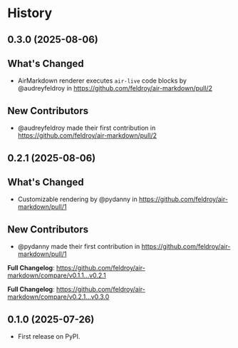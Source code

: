 # History

## 0.3.0 (2025-08-06)

## What's Changed
* AirMarkdown renderer executes `air-live` code blocks by @audreyfeldroy in https://github.com/feldroy/air-markdown/pull/2

## New Contributors
* @audreyfeldroy made their first contribution in https://github.com/feldroy/air-markdown/pull/2

## 0.2.1 (2025-08-06)

## What's Changed
* Customizable rendering by @pydanny in https://github.com/feldroy/air-markdown/pull/1

## New Contributors
* @pydanny made their first contribution in https://github.com/feldroy/air-markdown/pull/1

**Full Changelog**: https://github.com/feldroy/air-markdown/compare/v0.1.1...v0.2.1

**Full Changelog**: https://github.com/feldroy/air-markdown/compare/v0.2.1...v0.3.0

## 0.1.0 (2025-07-26)

* First release on PyPI.
